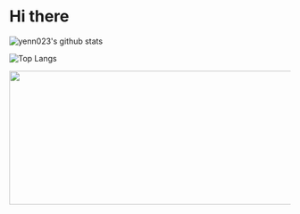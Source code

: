 # Hi there

![yenn023's github stats](https://github-readme-stats.vercel.app/api?username=yenn023&show_icons=true&theme=dark)

![Top Langs](https://github-readme-stats.vercel.app/api/top-langs/?username=yenn023&layout=compact&theme=dark)

<a href="https://github.com/devxb/gitanimals">
  <img
    src="https://render.gitanimals.org/farms/yenn023?pet-id=654698749860895970"
    width="600"
    height="240"
  />
</a>
